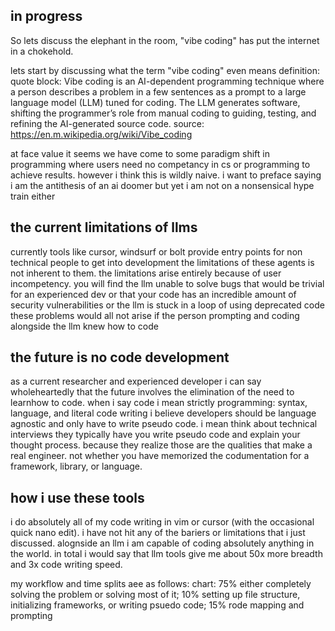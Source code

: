 ## in progress
So lets discuss the elephant in the room, "vibe coding" has put the internet in a chokehold.

lets start by discussing what the term "vibe coding" even means
definition:
quote block: Vibe coding is an AI-dependent programming technique where a person describes a problem in a few sentences as a prompt to a large language model (LLM) tuned for coding. The LLM generates software, shifting the programmer’s role from manual coding to guiding, testing, and refining the AI-generated source code.
source: https://en.m.wikipedia.org/wiki/Vibe_coding

at face value it seems we have come to some paradigm shift in programming where users need no competancy in cs or programming to achieve results.
however i think this is wildly naive.
i want to preface saying i am the antithesis of an ai doomer but yet i am not on a nonsensical hype train either

## the current limitations of llms
currently tools like cursor, windsurf or bolt provide entry points for non technical people to get into development
the limitations of these agents is not inherent to them.
the limitations arise entirely because of user incompetency.
you will find the llm unable to solve bugs that would be trivial for an experienced dev
or that your code has an incredible amount of security vulnerabilities or the llm is stuck in a loop of using deprecated code
these problems would all not arise if the person prompting and coding alongside the llm knew how to code


## the future is no code development
as a current researcher and experienced developer i can say wholeheartedly that the future involves the elimination of the need to learnhow to code.
when i say code i mean strictly programming: syntax, language, and literal code writing
i believe developers should be language agnostic and only have to write pseudo code.
i mean think about technical interviews they typically have you write pseudo code and explain your thought process. because they realize those are the qualities that make a real engineer. not whether you have memorized the codumentation for a framework, library, or language.

## how i use these tools
i do absolutely all of my code writing in vim or cursor (with the occasional quick nano edit). i have not hit any of the bariers or limitations that i just discussed.
alognside an llm i am capable of coding absolutely anything in the world. in total i would say that llm tools give me about 50x more breadth and 3x code writing speed.

my workflow and time splits aee as follows:
chart: 75% either completely solving the problem or solving most of it; 10% setting up file structure, initializing frameworks, or writing psuedo code; 15% rode mapping and prompting